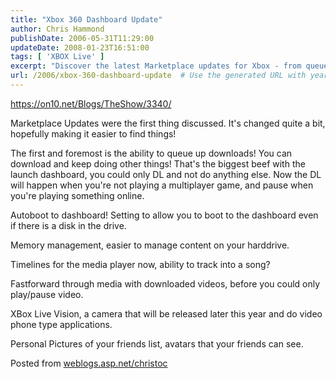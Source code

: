 ```yaml
---
title: "Xbox 360 Dashboard Update"
author: Chris Hammond
publishDate: 2006-05-31T11:29:00
updateDate: 2008-01-23T16:51:00
tags: [ 'XBOX Live' ]
excerpt: "Discover the latest Marketplace updates for Xbox - from queued downloads to enhanced memory management and exciting new features coming soon!"
url: /2006/xbox-360-dashboard-update  # Use the generated URL with year
---
```

<P><A href="https://on10.net/Blogs/TheShow/3340/">https://on10.net/Blogs/TheShow/3340/</A></P> <P>Marketplace Updates were the first thing discussed. It's changed quite a bit, hopefully making it easier to find things! </P> <P>The first and foremost is the ability to queue up downloads! You can download and keep doing other things! That's the biggest beef with the launch dashboard, you could only DL and not do anything else. Now the DL will happen when you're not playing a multiplayer game, and pause when you're playing something online.</P> <P>Autoboot to dashboard! Setting to allow you to boot to the dashboard even if there is a disk in the drive.</P> <P>Memory management, easier to manage content on your harddrive.</P> <P>Timelines for the media player now, ability to track into a song?</P> <P>Fastforward through media with downloaded videos, before you could only play/pause video.</P> <P>XBox Live Vision, a camera that will be released later this year and do video phone type applications.</P> <P>Personal Pictures of your friends list, avatars that your friends can see.</P> Posted from <A href="https://www.chrishammond.com/blogs/metablog.ashx">weblogs.asp.net/christoc</a>

